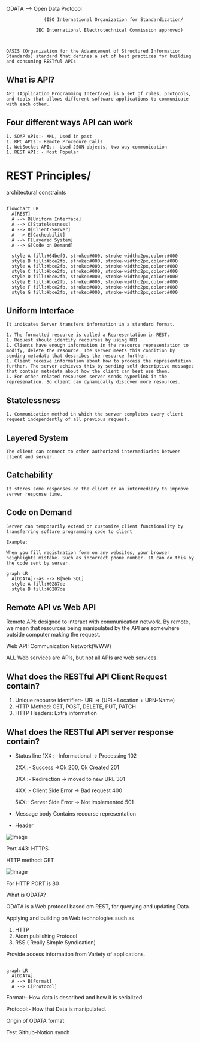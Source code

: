 



ODATA —> Open Data Protocol 

                  (ISO International Organization for Standardization/

               IEC International Electrotechnical Commission approved)

    

    OASIS (Organization for the Advancement of Structured Information Standards) standard that defines a set of best practices for building and consuming RESTful APIs

     

## What is API?

    API (Application Programming Interface) is a set of rules, protocols, and tools that allows different software applications to communicate with each other.

## Four different ways API can work

    1. SOAP APIs:- XML, Used in past
    1. RPC APIs:- Remote Procedure Calls
    1. WebSocket APIs:- Used JSON objects, two way communication
    1. REST API: - Most Popular
    

# REST Principles/ 
architectural constraints

    

```mermaid

flowchart LR
  A[REST]
  A --> B[Uniform Interface]
  A --> C[Statelessness]
  A --> D[Client-Server]
  A --> E[Cacheabilit]
  A --> F[Layered System]
  A --> G[Code on Demand]
  
  style A fill:#64bef9, stroke:#000, stroke-width:2px,color:#000
  style B fill:#bce2fb, stroke:#000, stroke-width:2px,color:#000
  style A fill:#bce2fb, stroke:#000, stroke-width:2px,color:#000
  style C fill:#bce2fb, stroke:#000, stroke-width:2px,color:#000
  style D fill:#bce2fb, stroke:#000, stroke-width:2px,color:#000
  style E fill:#bce2fb, stroke:#000, stroke-width:2px,color:#000
  style F fill:#bce2fb, stroke:#000, stroke-width:2px,color:#000
  style G fill:#bce2fb, stroke:#000, stroke-width:2px,color:#000

```

## Uniform Interface

    It indicates Server transfers information in a standard format.

    1. The formatted resource is called a Representation in REST.
    1. Request should identify recourses by using URI
    1. Clients have enough information in the resource representation to modify, delete the resource. The server meets this condition by sending metadata that describes the resource further. 
    1. Client receive information about how to process the representation further. The server achieves this by sending self descriptive messages that contain metadata about how the client can best use them.
    1. For other related resourses server sends hyperlink in the represenation. So client can dynamically discover more resources.
    

## Statelessness

    

    1. Communication method in which the server completes every client request independently of all previous request.
## Layered System

    

    The client can connect to other authorized intermediaries between client and server.

## Catchability

    It stores some responses on the client or an intermediary to improve server response time.

## Code on Demand

    Server can temporarily extend or customize client functionality by transferring softare programming code to client

    Example:

    When you fill registration form on any websites, your browser heighlights mistake. Such as incorrect phone number. It can do this by the code sent by server. 

    

    

    



```mermaid
graph LR
  A[ODATA]--as --> B[Web SQL]
  style A fill:#0287de
  style B fill:#0287de
```





## Remote API vs Web API

Remote API: designed to interact with communication network. By remote, we mean that resources being manipulated by the API are somewhere outside computer making the request.



Web API: Communication Network(WWW)

ALL Web services are APIs, but not all APIs are web services.

## What does the RESTful API Client Request contain?

1. Unique recourse identifier:- URI ⇒ (URL- Location + URN-Name)
1. HTTP Method: GET, POST, DELETE, PUT, PATCH
1. HTTP Headers: Extra information


## What does the RESTful API server response contain?



- Status  line 
  1XX :- Informational → Processing 102

  2XX :- Success →Ok 200, Ok Created 201

  3XX :- Redirection → moved to new URL 301

  4XX :- Client Side Error → Bad request 400

  5XX:- Server Side Error → Not implemented 501



- Message body
  Contains recourse representation

-  Header


![Image](https://prod-files-secure.s3.us-west-2.amazonaws.com/957548da-634d-4c7f-b0aa-dd4d7a9da4c5/de3257b0-99da-4a97-9108-71d731170890/image.png?X-Amz-Algorithm=AWS4-HMAC-SHA256&X-Amz-Content-Sha256=UNSIGNED-PAYLOAD&X-Amz-Credential=ASIAZI2LB466QKTYUKOY%2F20251030%2Fus-west-2%2Fs3%2Faws4_request&X-Amz-Date=20251030T230359Z&X-Amz-Expires=3600&X-Amz-Security-Token=IQoJb3JpZ2luX2VjED4aCXVzLXdlc3QtMiJGMEQCIGWDYXPi4%2Bn6yv%2BIvCF7ymLCVtlJoDLEY8h3o8Z9u9mYAiAVZZwajTZZ15l9TSbg%2BQLbxz3M5Uglxa4dgXufKdRXdyqIBAj3%2F%2F%2F%2F%2F%2F%2F%2F%2F%2F8BEAAaDDYzNzQyMzE4MzgwNSIMMOo%2FpWmWWVIMXGa%2FKtwD%2Brg5L0NjQHOi2ISj5x%2FPSAtBUDbI7wlzTw3OFNHkNVBVjbtYykL%2F0akOHkA%2FAMAVOZ6q8DKKMgWrWC5VM8L6%2F46z0%2BZyhUjKN6TxaNXPvw7s%2BwUtZ7gFzKpTVJt5X4cR8aHZ171HQERthVp0rebtWVhpKhNTkll6IvgNVPl1kAtVC1vWRHC9TjFuAiJULM6AF0NKCP1TSEtHef8yPu%2BZX1IOuRm9d4M6N39%2Be0tyKaKPFGay63%2F46LCU5Z1XtzdwwJvtyf59iSldrb%2FYSXPSf4W3PdrhbbWFCjnQ2EsvAs94iqv1IYr8%2FQ1JpQbVxj9CCIYRQPLf6V9%2F2KZw9PdNPQ6db0pzm8gL7E1k6RRSgRWdGGY0ytZy4N7Tb4Loex%2F0fr7N6VmSCcA3Ud7n%2FP6qqqX7l6a5OhtEbwrsNj3S0GM5iEomwUow%2BvLT1An4O%2BpqmoanXkyzy0XrdIqQp78jRhr7LDM1x%2FXvbZDTouNoCo1D63EnPxI32MtkruopTwHxiTssbkG0glkxedssI387VaxMhD9U7Fza%2BwbkHBm7GRiyGMu8tvwJs43feBTarwsBZW19wKOilVlrGgbgTm7m7pO3eyi21%2BEiYNyLPpSR0zNqhS6sY6tcQNDFV1YwlcaPyAY6pgEB85%2BZKEfdUziCP%2F2M102WMAetNUSymUQPm%2FRa0DGx%2FE0bkBHw2RRNt46wfLq8p3hzbn3bPowaWS8Hieh45N1eN6zQ59hIqleGC3YRsxhUvuE9SpiSEG22v2EV1Kd9DHiww1iVEgzEyGTU4uzsGHThS348AxWCukhOzdAO2oUu7oZ%2Fes56dB9q%2BCZf%2F4X6V5pvOoMW4NVJ9khmxKpdoKslKrc08AOY&X-Amz-Signature=e29ccce024954be59dfe398b5971dad86a47e17d6290d03369a39ccdfd1ad009&X-Amz-SignedHeaders=host&x-amz-checksum-mode=ENABLED&x-id=GetObject)



Port 443: HTTPS

HTTP method: GET



![Image](https://prod-files-secure.s3.us-west-2.amazonaws.com/957548da-634d-4c7f-b0aa-dd4d7a9da4c5/dc56f68d-8daf-4b31-bc04-5bd2547ffac9/image.png?X-Amz-Algorithm=AWS4-HMAC-SHA256&X-Amz-Content-Sha256=UNSIGNED-PAYLOAD&X-Amz-Credential=ASIAZI2LB466QKTYUKOY%2F20251030%2Fus-west-2%2Fs3%2Faws4_request&X-Amz-Date=20251030T230359Z&X-Amz-Expires=3600&X-Amz-Security-Token=IQoJb3JpZ2luX2VjED4aCXVzLXdlc3QtMiJGMEQCIGWDYXPi4%2Bn6yv%2BIvCF7ymLCVtlJoDLEY8h3o8Z9u9mYAiAVZZwajTZZ15l9TSbg%2BQLbxz3M5Uglxa4dgXufKdRXdyqIBAj3%2F%2F%2F%2F%2F%2F%2F%2F%2F%2F8BEAAaDDYzNzQyMzE4MzgwNSIMMOo%2FpWmWWVIMXGa%2FKtwD%2Brg5L0NjQHOi2ISj5x%2FPSAtBUDbI7wlzTw3OFNHkNVBVjbtYykL%2F0akOHkA%2FAMAVOZ6q8DKKMgWrWC5VM8L6%2F46z0%2BZyhUjKN6TxaNXPvw7s%2BwUtZ7gFzKpTVJt5X4cR8aHZ171HQERthVp0rebtWVhpKhNTkll6IvgNVPl1kAtVC1vWRHC9TjFuAiJULM6AF0NKCP1TSEtHef8yPu%2BZX1IOuRm9d4M6N39%2Be0tyKaKPFGay63%2F46LCU5Z1XtzdwwJvtyf59iSldrb%2FYSXPSf4W3PdrhbbWFCjnQ2EsvAs94iqv1IYr8%2FQ1JpQbVxj9CCIYRQPLf6V9%2F2KZw9PdNPQ6db0pzm8gL7E1k6RRSgRWdGGY0ytZy4N7Tb4Loex%2F0fr7N6VmSCcA3Ud7n%2FP6qqqX7l6a5OhtEbwrsNj3S0GM5iEomwUow%2BvLT1An4O%2BpqmoanXkyzy0XrdIqQp78jRhr7LDM1x%2FXvbZDTouNoCo1D63EnPxI32MtkruopTwHxiTssbkG0glkxedssI387VaxMhD9U7Fza%2BwbkHBm7GRiyGMu8tvwJs43feBTarwsBZW19wKOilVlrGgbgTm7m7pO3eyi21%2BEiYNyLPpSR0zNqhS6sY6tcQNDFV1YwlcaPyAY6pgEB85%2BZKEfdUziCP%2F2M102WMAetNUSymUQPm%2FRa0DGx%2FE0bkBHw2RRNt46wfLq8p3hzbn3bPowaWS8Hieh45N1eN6zQ59hIqleGC3YRsxhUvuE9SpiSEG22v2EV1Kd9DHiww1iVEgzEyGTU4uzsGHThS348AxWCukhOzdAO2oUu7oZ%2Fes56dB9q%2BCZf%2F4X6V5pvOoMW4NVJ9khmxKpdoKslKrc08AOY&X-Amz-Signature=b5602d46a0330f8d45b6f40011b7e4fbbb1e59e5ed9e9c2b8ba24c5e68f69eb8&X-Amz-SignedHeaders=host&x-amz-checksum-mode=ENABLED&x-id=GetObject)





For HTTP PORT is 80



What is ODATA?

  ODATA is a Web protocol based om REST, for querying and updating Data.

Applying and building on Web technologies such as

  1. HTTP
  1. Atom publishing Protocol
  1. RSS ( Really Simple Syndication) 


Provide access information from Variety of applications.



## 

```mermaid
graph LR
  A[ODATA]
  A --> B[Format]
  A --> C[Protocol]
```

Format:- How data is described and how it is serialized.

Protocol:- How that Data is manipulated.



Origin of ODATA format





Test Github-Notion synch




